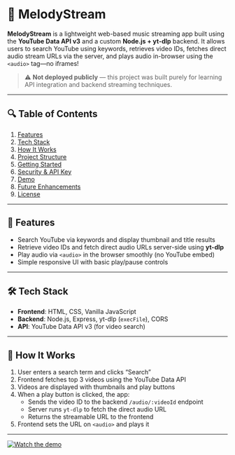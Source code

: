 # 🎵 MelodyStream

**MelodyStream** is a lightweight web-based music streaming app built using the **YouTube Data API v3** and a custom **Node.js + yt-dlp** backend. It allows users to search YouTube using keywords, retrieves video IDs, fetches direct audio stream URLs via the server, and plays audio in-browser using the `<audio>` tag—no iframes!

> ⚠️ **Not deployed publicly** — this project was built purely for learning API integration and backend streaming techniques.

---

## 🔍 Table of Contents

1. [Features](#features)  
2. [Tech Stack](#tech-stack)  
3. [How It Works](#how-it-works)  
4. [Project Structure](#project-structure)  
5. [Getting Started](#getting-started)  
6. [Security & API Key](#security--api-key)  
7. [Demo](#demo)  
8. [Future Enhancements](#future-enhancements)  
9. [License](#license)

---

## 🧰 Features

- Search YouTube via keywords and display thumbnail and title results  
- Retrieve video IDs and fetch direct audio URLs server-side using **yt-dlp**  
- Play audio via `<audio>` in the browser smoothly (no YouTube embed)  
- Simple responsive UI with basic play/pause controls

---

## 🛠️ Tech Stack

- **Frontend**: HTML, CSS, Vanilla JavaScript  
- **Backend**: Node.js, Express, yt-dlp (`execFile`), CORS  
- **API**: YouTube Data API v3 (for video search)

---

## 🧭 How It Works

1. User enters a search term and clicks “Search”  
2. Frontend fetches top 3 videos using the YouTube Data API  
3. Videos are displayed with thumbnails and play buttons  
4. When a play button is clicked, the app:
   - Sends the video ID to the backend `/audio/:videoId` endpoint  
   - Server runs `yt-dlp` to fetch the direct audio URL  
   - Returns the streamable URL to the frontend  
5. Frontend sets the URL on `<audio>` and plays it  

---

[![Watch the demo](https://img.youtube.com/vi/YOUR_VIDEO_ID/0.jpg)](https://youtu.be/YOUR_VIDEO_ID)


